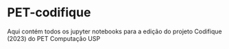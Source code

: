 # PET-codifique
Aqui contém todos os jupyter notebooks para a edição do projeto Codifique (2023) do PET Computação USP 
